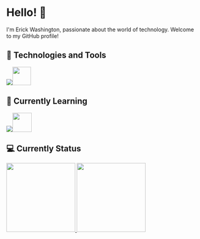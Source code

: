 # Hello! 👋

I'm Erick Washington, passionate about the world of technology. Welcome to my GitHub profile!

## 🔧 Technologies and Tools

<p align="left">
  <a href="https://skillicons.dev">
    <img src="https://skillicons.dev/icons?i=linux,js,html,css,markdown,bash,vim,neovim,sublime,codepen,vscode,windows,mint,arch,debian" /><img src="https://github.com/userick17/userick17/assets/117551076/c31787c6-745b-4e34-8cfc-fd6db50b97a9](https://external-content.duckduckgo.com/iu/?u=https%3A%2F%2Flogodix.com%2Flogo%2F591231.png&f=1&nofb=1&ipt=7ef1b2c75194a72f34d0087468df01f0deccc3f826cb3f7459af644f45417cd1&ipo=images)https://external-content.duckduckgo.com/iu/?u=https%3A%2F%2Flogodix.com%2Flogo%2F591231.png&f=1&nofb=1&ipt=7ef1b2c75194a72f34d0087468df01f0deccc3f826cb3f7459af644f45417cd1&ipo=images" width="48" height="48">
  </a>
</p>

## 🌱 Currently Learning

<p align="left">
  <a href="https://skillicons.dev">
    <img src="https://skillicons.dev/icons?i=cs,react,python,php,git,nodejs,docker,godot,discordjs,notion" /><img src="https://external-content.duckduckgo.com/iu/?u=https%3A%2F%2Fs3.amazonaws.com%2Fs3.timetoast.com%2Fpublic%2Fuploads%2Fphoto%2F15539529%2Fimage%2F5c462362fffaf041ad0d882a69b70187&f=1&nofb=1&ipt=f3c84b5e82afaeaf381c8315ab4b15173d3503bc713af9e5fcc8011fe63a87e5&ipo=images" width="50" height="50">
  </a>
</p>



## :computer:   Currently Status

<div align="left">
   <a href="https://github.com/userick17">
   <img height="180em" src="https://github-readme-stats.vercel.app/api?username=userick17&show_icons=true&theme=transparent&include_all_commits=true&count_private=true"/>
   <img height="180em" src="https://github-readme-stats.vercel.app/api/top-langs/?username=userick17&hide=html&layout=compact&langs_count=10&theme=transparent"/>
   </a>
</div>


